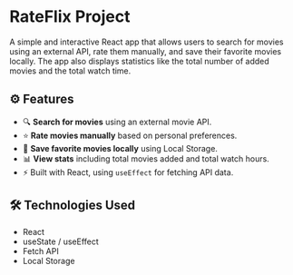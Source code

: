 # RateFlix Project

A simple and interactive React app that allows users to search for movies using an external API, rate them manually, and save their favorite movies locally. The app also displays statistics like the total number of added movies and the total watch time.

## ⚙️ Features

- 🔍 **Search for movies** using an external movie API.  
- ⭐ **Rate movies manually** based on personal preferences.  
- 💾 **Save favorite movies locally** using Local Storage.  
- 📊 **View stats** including total movies added and total watch hours.  
- ⚡ Built with React, using `useEffect` for fetching API data.

## 🛠️ Technologies Used

- React  
- useState / useEffect  
- Fetch API  
- Local Storage  
